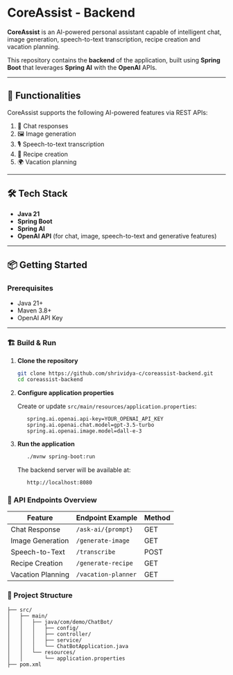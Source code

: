 # CoreAssist - Backend

**CoreAssist** is an AI-powered personal assistant capable of intelligent chat, image generation, speech-to-text transcription, recipe creation and vacation planning.

This repository contains the **backend** of the application, built using **Spring Boot** that leverages **Spring AI** with the **OpenAI** APIs.

---

## 🧠 Functionalities

CoreAssist supports the following AI-powered features via REST APIs:

1. 💬 Chat responses
2. 🖼️ Image generation
3. 🎙️ Speech-to-text transcription
4. 🥘 Recipe creation
5. 🌍 Vacation planning

---

## 🛠️ Tech Stack

- **Java 21**
- **Spring Boot**
- **Spring AI**
- **OpenAI API** (for chat, image, speech-to-text and generative features)

---

## 📦 Getting Started

### Prerequisites

- Java 21+
- Maven 3.8+
- OpenAI API Key

---

### 🏗️ Build & Run

1. **Clone the repository**
   ```bash
   git clone https://github.com/shrividya-c/coreassist-backend.git
   cd coreassist-backend
   ```

2. **Configure application properties**

   Create or update `src/main/resources/application.properties`:
   ```properties
      spring.ai.openai.api-key=YOUR_OPENAI_API_KEY
      spring.ai.openai.chat.model=gpt-3.5-turbo
      spring.ai.openai.image.model=dall-e-3
   ```

3. **Run the application**
   ```bash
      ./mvnw spring-boot:run
   ```
   The backend server will be available at:
   ```arudino
      http://localhost:8080
   ```

### 🔌 API Endpoints Overview
| Feature           | Endpoint Example               | Method |
| ----------------- |--------------------------------|--------|
| Chat Response     | `/ask-ai/{prompt}`             | GET    |
| Image Generation  | `/generate-image`              | GET    |
| Speech-to-Text    | `/transcribe`                  | POST   |
| Recipe Creation   | `/generate-recipe`             | GET    |
| Vacation Planning | `/vacation-planner`            | GET    |


### 📁 Project Structure
```coreassist-backend/
├── src/
│   ├── main/
│   │   ├── java/com/demo/ChatBot/
│   │   │   ├── config/
│   │   │   ├── controller/
│   │   │   ├── service/
│   │   │   └── ChatBotApplication.java
│   │   └── resources/
│   │       └── application.properties
├── pom.xml
```
